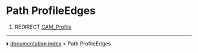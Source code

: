 # Path ProfileEdges
1.  REDIRECT [CAM_Profile](CAM_Profile.md)



---
⏵ [documentation index](../README.md) > Path ProfileEdges
